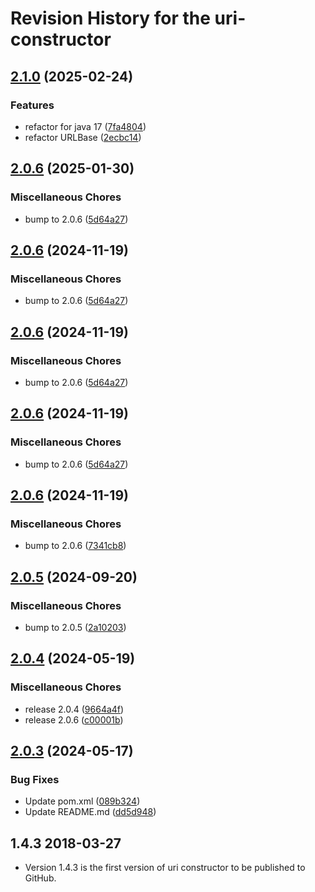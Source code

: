 # Revision History for the uri-constructor

## [2.1.0](https://github.com/dvsa/vol-uri-constructor/compare/v2.0.7...v2.1.0) (2025-02-24)


### Features

* refactor for java 17 ([7fa4804](https://github.com/dvsa/vol-uri-constructor/commit/7fa48044233f529a17e96cba1c150e4f06f52370))
* refactor URLBase ([2ecbc14](https://github.com/dvsa/vol-uri-constructor/commit/2ecbc14707663d5033670f980002975e154e701e))

## [2.0.6](https://github.com/dvsa/vol-uri-constructor/compare/v2.0.6...v2.0.6) (2025-01-30)


### Miscellaneous Chores

* bump to 2.0.6 ([5d64a27](https://github.com/dvsa/vol-uri-constructor/commit/5d64a279f5d03ac44df319241c60045f61409fb2))

## [2.0.6](https://github.com/dvsa/vol-uri-constructor/compare/v2.0.6...v2.0.6) (2024-11-19)


### Miscellaneous Chores

* bump to 2.0.6 ([5d64a27](https://github.com/dvsa/vol-uri-constructor/commit/5d64a279f5d03ac44df319241c60045f61409fb2))

## [2.0.6](https://github.com/dvsa/vol-uri-constructor/compare/v2.0.6...v2.0.6) (2024-11-19)


### Miscellaneous Chores

* bump to 2.0.6 ([5d64a27](https://github.com/dvsa/vol-uri-constructor/commit/5d64a279f5d03ac44df319241c60045f61409fb2))

## [2.0.6](https://github.com/dvsa/vol-uri-constructor/compare/v2.0.6...v2.0.6) (2024-11-19)


### Miscellaneous Chores

* bump to 2.0.6 ([5d64a27](https://github.com/dvsa/vol-uri-constructor/commit/5d64a279f5d03ac44df319241c60045f61409fb2))

## [2.0.6](https://github.com/dvsa/vol-uri-constructor/compare/v2.0.5...v2.0.6) (2024-11-19)


### Miscellaneous Chores

* bump to 2.0.6 ([7341cb8](https://github.com/dvsa/vol-uri-constructor/commit/7341cb8fd38545d468f8cc289496de275165e495))

## [2.0.5](https://github.com/dvsa/vol-uri-constructor/compare/v2.0.4...v2.0.5) (2024-09-20)


### Miscellaneous Chores

* bump to 2.0.5 ([2a10203](https://github.com/dvsa/vol-uri-constructor/commit/2a10203e94d03567bf587cf126c9904b2d7d105f))

## [2.0.4](https://github.com/dvsa/vol-uri-constructor/compare/v2.0.3...v2.0.4) (2024-05-19)


### Miscellaneous Chores

* release 2.0.4 ([9664a4f](https://github.com/dvsa/vol-uri-constructor/commit/9664a4fd311016adef968dec415fb0b880a7936e))
* release 2.0.6 ([c00001b](https://github.com/dvsa/vol-uri-constructor/commit/c00001b784f93e8e76efa39992b86e00d4f7435f))

## [2.0.3](https://github.com/dvsa/vol-uri-constructor/compare/2.0.2...v2.0.3) (2024-05-17)


### Bug Fixes

* Update pom.xml ([089b324](https://github.com/dvsa/vol-uri-constructor/commit/089b32490756742e000207748da5d995cb02d464))
* Update README.md ([dd5d948](https://github.com/dvsa/vol-uri-constructor/commit/dd5d948d636d5cc4cf7c3d35694e528000008a3b))

## 1.4.3 2018-03-27
* Version 1.4.3 is the first version of uri constructor to be published to GitHub.
